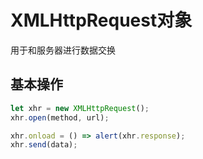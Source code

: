 # XMLHttpRequest对象

用于和服务器进行数据交换



## 基本操作

```javascript
let xhr = new XMLHttpRequest();
xhr.open(method, url);

xhr.onload = () => alert(xhr.response);
xhr.send(data);
```

